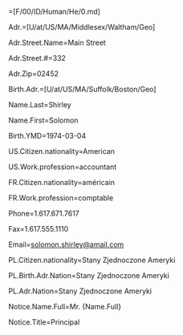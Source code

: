 =[F/00/ID/Human/He/0.md]

Adr.=[U/at/US/MA/Middlesex/Waltham/Geo]  

Adr.Street.Name=Main Street

Adr.Street.#=332

Adr.Zip=02452

Birth.Adr.=[U/at/US/MA/Suffolk/Boston/Geo]  

Name.Last=Shirley

Name.First=Solomon

Birth.YMD=1974-03-04

US.Citizen.nationality=American

US.Work.profession=accountant

FR.Citizen.nationality=américain

FR.Work.profession=comptable

Phone=1.617.671.7617

Fax=1.617.555.1110

Email=solomon.shirley@amail.com

PL.Citizen.nationality=Stany Zjednoczone Ameryki

PL.Birth.Adr.Nation=Stany Zjednoczone Ameryki

PL.Adr.Nation=Stany Zjednoczone Ameryki

Notice.Name.Full=Mr. {Name.Full}

Notice.Title=Principal
